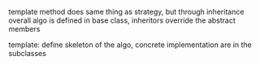 template method does same thing as strategy, but through inheritance
overall algo is defined in base class, inheritors override the abstract members

template: define skeleton of the algo, concrete implementation are in the subclasses
